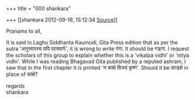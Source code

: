 +++
title = "000 shankara"

+++
[[shankara	2012-09-18, 15:12:34 [Source](https://groups.google.com/g/samskrita/c/Q-LHtI-pig8)]]



Pranams to all,

  

It is said in Laghu Siddhanta Kaumudi, Gita Press edition that as per the sutra 'अनुस्वारस्य ययि परसवर्णः', it is wrong to write गंगा. It should be गङ्गा. I request the scholars of this group to explain whether this is a 'vikalpa vidhi' or 'nitya vidhi'. While I was reading Bhagavad Gita published by a reputed ashram, I saw that in the first chapter it is printed 'न कांक्षे विजयं कृष्ण'. Should it be काङ्क्षे in place of कांक्षे?



regards  
shankara

